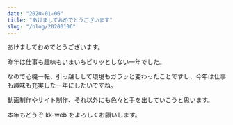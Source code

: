 ```yaml
---
date: "2020-01-06"
title: "あけましておめでとうございます"
slug: "/blog/20200106"
---
```


あけましておめでとうございます。

昨年は仕事も趣味もいまいちピリッとしない一年でした。

なので心機一転、引っ越しして環境もガラッと変わったことですし、今年は仕事も趣味も充実した一年にしたいですね。

動画制作やサイト制作、それ以外にも色々と手を出していこうと思います。

本年もどうぞ kk-web をよろしくお願いします。
